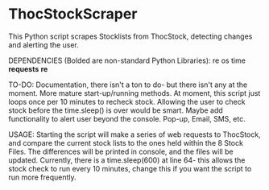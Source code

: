 # ThocStockScraper
This Python script scrapes Stocklists from ThocStock, detecting changes and alerting the user. 

DEPENDENCIES (Bolded are non-standard Python Libraries):
  re
  os
  time
  **requests**
  **re**

TO-DO:
  Documentation, there isn't a ton to do- but there isn't any at the moment.
  More mature start-up/running methods. At moment, this script just loops once per 10 minutes to recheck stock. Allowing the user to check stock before the time.sleep() is over would be smart.
  Maybe add functionality to alert user beyond the console. Pop-up, Email, SMS, etc.
  
USAGE:
  Starting the script will make a series of web requests to ThocStock, and compare the current stock lists to the ones held within the 8 Stock Files. The differences will be printed in console, and the files will be updated. Currently, there is a time.sleep(600) at line 64- this allows the stock check to run every 10 minutes, change this if you want the script to run more frequently.
